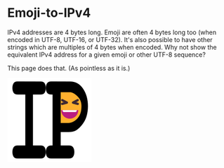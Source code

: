 # Emoji-to-IPv4

IPv4 addresses are 4 bytes long. Emoji are often 4 bytes long too (when encoded
in UTF-8, UTF-16, or UTF-32). It's also possible to have other strings which are
multiples of 4 bytes when encoded. Why not show the equivalent IPv4 address for
a given emoji or other UTF-8 sequence?

This page does that. (As pointless as it is.)

![Emoji-to-IPv4](/public/logo192.png)